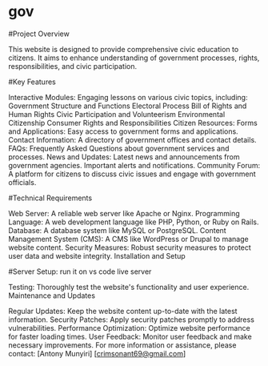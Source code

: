 # gov
#Project Overview

This website is designed to provide comprehensive civic education to citizens. It aims to enhance understanding of government processes, rights, responsibilities, and civic participation.

#Key Features

Interactive Modules: Engaging lessons on various civic topics, including:
Government Structure and Functions
Electoral Process
Bill of Rights and Human Rights
Civic Participation and Volunteerism
Environmental Citizenship
Consumer Rights and Responsibilities
Citizen Resources:
Forms and Applications: Easy access to government forms and applications.
Contact Information: A directory of government offices and contact details.
FAQs: Frequently Asked Questions about government services and processes.
News and Updates:
Latest news and announcements from government agencies.
Important alerts and notifications.
Community Forum:
A platform for citizens to discuss civic issues and engage with government officials.


#Technical Requirements

Web Server: A reliable web server like Apache or Nginx.
Programming Language: A web development language like PHP, Python, or Ruby on Rails.
Database: A database system like MySQL or PostgreSQL.
Content Management System (CMS): A CMS like WordPress or Drupal to manage website content.
Security Measures: Robust security measures to protect user data and website integrity.
Installation and Setup

#Server Setup:
run it on vs code live server 

Testing:
Thoroughly test the website's functionality and user experience.
Maintenance and Updates

Regular Updates: Keep the website content up-to-date with the latest information.
Security Patches: Apply security patches promptly to address vulnerabilities.
Performance Optimization: Optimize website performance for faster loading times.
User Feedback: Monitor user feedback and make necessary improvements.
For more information or assistance, please contact:
[Antony Munyiri]
[crimsonant69@gmail.com]
